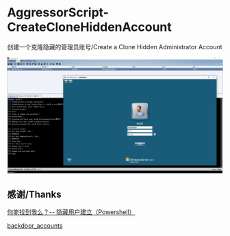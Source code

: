 # AggressorScript-CreateCloneHiddenAccount
创建一个克隆隐藏的管理员账号/Create a Clone Hidden Administrator Account

![](pic/TIM图片20190810231132.png)

## 感谢/Thanks

[你能找到我么？-- 隐藏用户建立（Powershell）](https://evi1cg.me/archives/UserClone.html)


[backdoor_accounts](https://github.com/michalkoczwara/aggressor_scripts_collection/blob/master/backdoor_accounts.cna)
